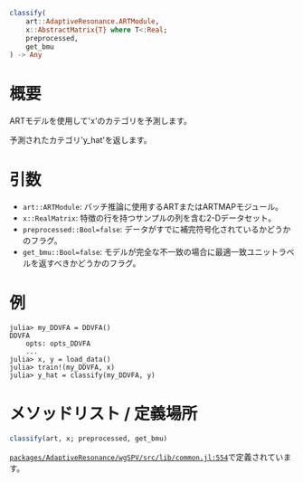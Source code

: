 ```julia
classify(
    art::AdaptiveResonance.ARTModule,
    x::AbstractMatrix{T} where T<:Real;
    preprocessed,
    get_bmu
) -> Any

```

# 概要

ARTモデルを使用して'x'のカテゴリを予測します。

予測されたカテゴリ'y_hat'を返します。

# 引数

  * `art::ARTModule`: バッチ推論に使用するARTまたはARTMAPモジュール。
  * `x::RealMatrix`: 特徴の行を持つサンプルの列を含む2-Dデータセット。
  * `preprocessed::Bool=false`: データがすでに補完符号化されているかどうかのフラグ。
  * `get_bmu::Bool=false`: モデルが完全な不一致の場合に最適一致ユニットラベルを返すべきかどうかのフラグ。

# 例

```julia-repl
julia> my_DDVFA = DDVFA()
DDVFA
    opts: opts_DDVFA
    ...
julia> x, y = load_data()
julia> train!(my_DDVFA, x)
julia> y_hat = classify(my_DDVFA, y)
```

# メソッドリスト / 定義場所

```julia
classify(art, x; preprocessed, get_bmu)
```

[`packages/AdaptiveResonance/wgSPV/src/lib/common.jl:554`](file:///home/terasaki/.julia/packages/AdaptiveResonance/wgSPV/src/lib/common.jl)で定義されています。
